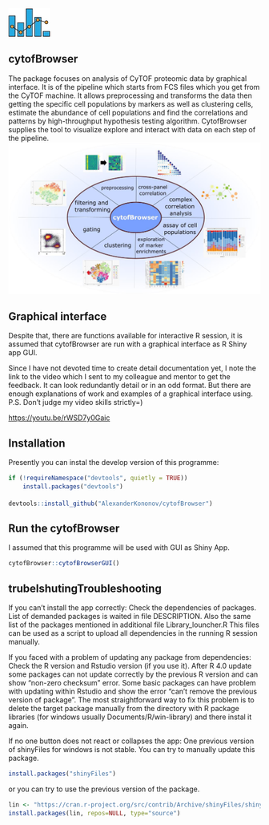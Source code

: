 
<!-- README.md is generated from README.Rmd. Please edit that file -->

![picture](img/interaction_logo1.jpg)

## cytofBrowser

The package focuses on analysis of CyTOF proteomic data by graphical
interface. It is of the pipeline which starts from FCS files which you
get from the CyTOF machine. It allows preprocessing and transforms the
data then getting the specific cell populations by markers as well as
clustering cells, estimate the abundance of cell populations and find
the correlations and patterns by high-throughput hypothesis testing
algorithm. CytofBrowser supplies the tool to visualize explore and
interact with data on each step of the pipeline.
![picture](img/cytofBrowser_hallmarks.jpg)

## Graphical interface

Despite that, there are functions available for interactive R session,
it is assumed that cytofBrowser are run with a graphical interface as R
Shiny app GUI.

Since I have not devoted time to create detail documentation yet, I note
the link to the video which I sent to my colleague and mentor to get the
feedback. It can look redundantly detail or in an odd format. But there
are enough explanations of work and examples of a graphical interface
using. P.S. Don’t judge my video skills strictly=)

<https://youtu.be/rWSD7y0Gaic>

## Installation

Presently you can instal the develop version of this programme:

``` r
if (!requireNamespace("devtools", quietly = TRUE))
    install.packages("devtools")
    
devtools::install_github("AlexanderKononov/cytofBrowser")
```

## Run the cytofBrowser

I assumed that this programme will be used with GUI as Shiny App.

``` r
cytofBrowser::cytofBrowserGUI()
```

## trubelshutingTroubleshooting

If you can’t install the app correctly: Check the dependencies of
packages. List of demanded packages is waited in file DESCRIPTION. Also
the same list of the packages mentioned in additional file
Library\_louncher.R This files can be used as a script to upload all
dependencies in the running R session manually.

If you faced with a problem of updating any package from dependencies:
Check the R version and Rstudio version (if you use it). After R 4.0
update some packages can not update correctly by the previous R version
and can show “non-zero checksum” error. Some basic packages can have
problem with updating within Rstudio and show the error “can’t remove
the previous version of package”. The most straightforward way to fix
this problem is to delete the target package manually from the directory
with R package libraries (for windows usually Documents/R/win-library)
and there instal it again.

If no one button does not react or collapses the app: One previous
version of shinyFiles for windows is not stable. You can try to manually
update this package.

``` r
install.packages("shinyFiles")
```

or you can try to use the previous version of the package.

``` r
lin <- "https://cran.r-project.org/src/contrib/Archive/shinyFiles/shinyFiles_0.7.5.tar.gz"
install.packages(lin, repos=NULL, type="source")
```
